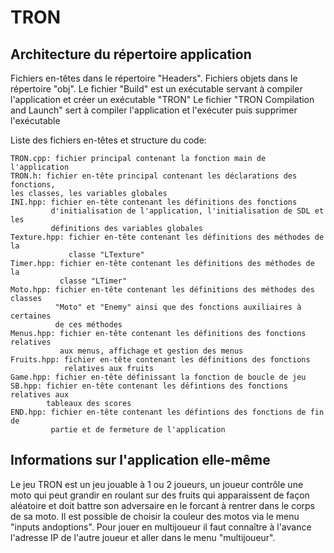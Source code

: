 # TRON
## Architecture du répertoire application

  Fichiers en-têtes dans le répertoire "Headers".
  Fichiers objets dans le répertoire "obj".
  Le fichier "Build" est un exécutable servant à compiler l'application et
             créer un exécutable "TRON"
  Le fichier "TRON Compilation and Launch" sert à compiler l'application et
             l'exécuter puis supprimer l'exécutable

  Liste des fichiers en-têtes et structure du code:

    TRON.cpp: fichier principal contenant la fonction main de l'application
    TRON.h: fichier en-tête principal contenant les déclarations des fonctions,
    les classes, les variables globales
    INI.hpp: fichier en-tête contenant les définitions des fonctions
             d'initialisation de l'application, l'initialisation de SDL et les
             définitions des variables globales
    Texture.hpp: fichier en-tête contenant les définitions des méthodes de la
                 classe "LTexture"
    Timer.hpp: fichier en-tête contenant les définitions des méthodes de la
               classe "LTimer"
    Moto.hpp: fichier en-tête contenant les définitions des méthodes des classes
              "Moto" et "Enemy" ainsi que des fonctions auxiliaires à certaines
              de ces méthodes
    Menus.hpp: fichier en-tête contenant les définitions des fonctions relatives
               aux menus, affichage et gestion des menus
    Fruits.hpp: fichier en-tête contenant les définitions des fonctions
                relatives aux fruits
    Game.hpp: fichier en-tête définissant la fonction de boucle de jeu
    SB.hpp: fichier en-tête contenant les défintions des fonctions relatives aux
            tableaux des scores
    END.hpp: fichier en-tête contenant les défintions des fonctions de fin de
             partie et de fermeture de l'application

## Informations sur l'application elle-même
  Le jeu TRON est un jeu jouable à 1 ou 2 joueurs, un joueur contrôle une moto
  qui peut grandir en roulant sur des fruits qui apparaissent de façon aléatoire
  et doit battre son adversaire en le forcant à rentrer dans le corps de sa moto.
  Il est possible de choisir la couleur des motos via le menu "inputs andoptions".
  Pour jouer en multijoueur il faut connaître à l'avance l'adresse IP de l'autre
  joueur et aller dans le menu "multijoueur".
